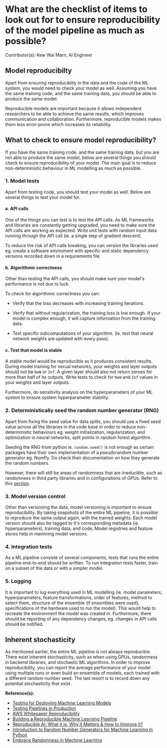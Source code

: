 # What are the checklist of items to look out for to ensure reproducibility of the model pipeline as much as possible?

Contributor(s): Kew Wai Marn, AI Engineer

## Model reproducibilty

Apart from ensuring reproducibilty in the data and the code of the ML system,
you would need to check your model as well. Assuming you have the same training
code, and the same training data, you should be able to produce the same model.

Reproducible models are important because it allows independent researchers to
be able to achieve the same results, which improves communication and
collaboration. Furthermore, reproducible models makes them less error-prone which
increases its reliability.

## What to check to ensure model reproducibility?

If you have the same training code, and the same training data, but you are
not able to produce the same model, below are several things you should check to
ensure reproducibility of your model. The main goal is to reduce
non-deterministic behaviour in ML modelling as much as possible.

### 1. Model tests

Apart from testing code, you should test your model as well. Below are several
things to test your model for.

#### a. API calls

One of the things you can test is to test the API calls. As ML frameworks and
libraries are constantly getting upgraded, you need to make sure the API calls
are working as expected. Write unit tests with random input data running
through the API call (ie. a single step of gradient descent).

To reduce the risk of API calls breaking, you can version the libraries used eg.
create a software enviroment with specific and static dependency versions
recorded down in a requirements file.

#### b. Algorithmic correctness

Other than testing the API calls, you should make sure your model's performance
is not due to luck.

To check for algorithmic correctness you can:

- Verify that the loss decreases with increasing training iterations.

- Verify that without regularization, the training loss is low enough. If your
model is complex enough, it will capture information from the training data.

- Test specific subcomputations of your algorithm. (ie. test that neural network
weights are updated with every pass).

#### c. Test that model is stable

A stable model would be reproducible as it produces consistent results. During
model training for nerual networks, your weights and layer outputs should not be
`NaN` or `Inf`. A given layer should also not return zeroes for more than half
of its outputs. Write tests to check for `NaN` and `Inf` values in your weights
and layer outputs.

Furthermore, do sensitivity analysis on the hyperparameters of your ML system
to ensure system hyperparameter stability.

### 2. Deterministically seed the random number generator (RNG)

Apart from fixing the seed value for data splits, you should use a fixed seed
value across all the libraries in the code base in order to reduce
non-deterministic behaviours eg. weight initialization, regularization, and
optimization in neural networks, split points in random forest algorithm.

Seeding the RNG from python ie. `random.seed()` is not enough as certain
packages have their own implementation of a pseudorandom number generator
eg. NumPy. Do check their documentation on how they generate the random numbers.

However, there will still be areas of randomness that are irreducible, such as
randomness in third party libraries and in configurations of GPUs. Refer to this
[section](#inherent-stochasticity).

### 3. Model version control

Other than versioning the data, model versioning is important to ensure
reproducibility. By taking snapshots of the entire ML pipeline, it is possible
to reproduce the same output again, with the trained weights. Each model version
should also be tagged to it's corresponding metadata (ie. hyperparameters),
training data, and code. Model registries and feature stores help in mainining
model versions.

### 4. Integration tests

As a ML pipeline consiste of several components, tests that runs the entire
pipeline end-to-end should be written. To run integration tests faster, train on
a subset of the data or with a simpler model.

### 5. Logging

It is important to log everything used in ML modelling (ie. model parameters,
hyperparameters, feature transformations, order of features, method to select
them, structure of the ensemble (if ensembles were used), specifications of
the hardware used to run the model). This would help to recreate the environment
the model was created in. Furthermore, there should be reporting of any
dependency changes, eg. changes in API calls should be notified.

## Inherent stochasticity

As mentioned earlier, the entire ML pipeline is not always reproducible. There
exist inherent stochasticity, such as when using GPUs, randomness in backend
libraries, and stochastic ML algorithms. In order to improve reproducibility,
you can report the average performance of your model using multiple runs or even
build an ensemble of models, each trained with a different random number seed.
The last resort is to record down any potential stochasticity that exist.

__Reference(s):__

- [Testing for Deploying Machine Learning Models](https://developers.google.com/machine-learning/testing-debugging/pipeline/deploying)
- [Testing Pipelines in Production](https://developers.google.com/machine-learning/testing-debugging/pipeline/production)
- [AWS Whitepaper Reproducibility](https://docs.aws.amazon.com/whitepapers/latest/ml-best-practices-healthcare-life-sciences/reproducibility.html)
- [Building a Reproducible Machine Learning Pipeline](https://arxiv.org/pdf/1810.04570.pdf)
- [Reproducible AI: What it is, Why it Matters & How to Improve it?](https://research.aimultiple.com/reproducible-ai/)
- [Introduction to Random Number Generators for Machine Learning in Python](https://machinelearningmastery.com/introduction-to-random-number-generators-for-machine-learning/)
- [Embrace Randomness in Machine Learning](https://machinelearningmastery.com/randomness-in-machine-learning/)
